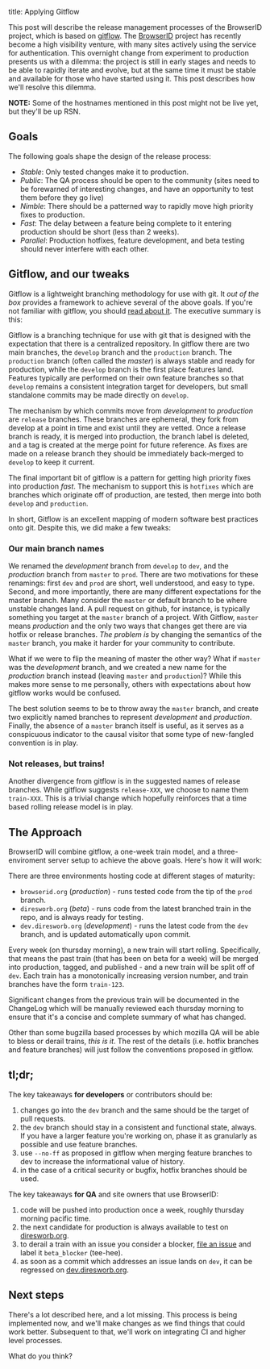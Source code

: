 title: Applying Gitflow

This post will describe the release management processes of the
BrowserID project, which is based on
[gitflow](http://nvie.com/posts/a-successful-git-branching-model/).
The [BrowserID](https://browserid.org) project has recently become a
high visibility venture, with many sites actively using the service
for authentication.  This overnight change from experiment to
production presents us with a dilemma: the project is still in
early stages and needs to be able to rapidly iterate and evolve, but
at the same time it must be stable and available for those who have
started using it.  This post describes how we'll resolve this dilemma.

**NOTE:**  Some of the hostnames mentioned in this post might not be live yet,
but they'll be up RSN.

## Goals

The following goals shape the design of the release process:

  * *Stable*: Only tested changes make it to production.
  * *Public*: The QA process should be open to the community (sites need to be forewarned of interesting changes, and have an opportunity to test them before they go live)
  * *Nimble*: There should be a patterned way to rapidly move high priority fixes to production.
  * *Fast*: The delay between a feature being complete to it entering production should be short (less than 2 weeks).
  * *Parallel*: Production hotfixes, feature development, and beta testing should never interfere with each other.

## Gitflow, and our tweaks

Gitflow is a lightweight branching methodology for use with git.  It *out of the box* provides a framework to achieve several of the above goals.  If you're not familiar with gitflow, you should [read about it](http://nvie.com/posts/a-successful-git-branching-model/).  The executive summary is this:

Gitflow is a branching technique for use with git that is designed with the expectation that there is a centralized repository.  In gitflow there are two main branches, the `develop` branch and the `production` branch.  The `production` branch (often called the *master*) is always stable and ready for production, while the `develop` branch is the first place features land.  Features typically are performed on their own feature branches so that `develop` remains a consistent integration target for developers, but small standalone commits may be made directly on `develop`.

The mechanism by which commits move from *development* to *production* are `release` branches.  These branches are ephemeral, they fork from develop at a point in time and exist until they are vetted.  Once a release branch is ready, it is merged into production, the branch label is deleted, and a tag is created at the merge point for future reference.  As fixes are made on a release branch they should be immediately back-merged to `develop` to keep it current.

The final important bit of gitflow is a pattern for getting high priority fixes into production *fast*.  The mechanism to support this is `hotfixes` which are branches which originate off of production, are tested, then merge into both `develop` and `production`.

In short, Gitflow is an excellent mapping of modern software best practices onto git.  Despite this, we did make a few tweaks:

### Our main branch names

We renamed the *development* branch from `develop` to `dev`, and the *production* branch from `master` to `prod`.  There are two motivations for these renamings:  first `dev` and `prod` are short, well understood, and easy to type.  Second, and more importantly, there are many different expectations for the master branch.  Many consider the `master` or default branch to be where unstable changes land.  A pull request on github, for instance, is typically something you target at the `master` branch of a project.  With Gitflow, `master` means *production* and the only two ways that changes get there are via hotfix or release branches.  *The problem is* by changing the semantics of the `master` branch, you make it harder for your community to contribute.

What if we were to flip the meaning of master the other way?  What if `master` was the *development* branch, and we created a new name for the *production* branch instead (leaving `master` and `production`)?  While this makes more sense to me personally, others with expectations about how gitflow works would be confused.

The best solution seems to be to throw away the `master` branch, and create two explicitly named branches to represent *development* and *production*.  Finally, the absence of a `master` branch itself is useful, as it serves as a conspicuous indicator to the causal visitor that some type of new-fangled convention is in play.

### Not releases, but trains!

Another divergence from gitflow is in the suggested names of release branches.  While gitflow suggests `release-XXX`, we choose to name them `train-XXX`.  This is a trivial change which hopefully reinforces that a time based rolling release model is in play.

## The Approach

BrowserID will combine gitflow, a one-week train
model, and a three-enviroment server setup to achieve the above
goals.  Here's how it will work:

There are three environments hosting code at different stages of maturity:

  * `browserid.org` (*production*) - runs tested code from the tip of the `prod` branch.
  * `diresworb.org` (*beta*) - runs code from the latest branched train in the repo, and is
    always ready for testing.
  * `dev.diresworb.org` (*development*) - runs the latest code from the `dev` branch, and is
    updated automatically upon commit.

Every week (on thursday morning), a new train will start rolling.
Specifically, that means the past train (that has been on beta for a
week) will be merged into production, tagged, and published - and a
new train will be split off of `dev`.  Each train has a monotonically
increasing version number, and train branches have the form `train-123`.

Significant changes from the previous train will be documented in the
ChangeLog which will be manually reviewed each thursday morning to ensure
that it's a concise and complete summary of what has changed.

Other than some bugzilla based processes by which mozilla QA will be
able to bless or derail trains, *this is it*.  The rest of the details
(i.e. hotfix branches and feature branches) will just follow the
conventions proposed in gitflow.

## tl;dr;

The key takeaways **for developers** or contributors should be:

  1. changes go into the `dev` branch and the same should be the target of pull requests.
  2. the `dev` branch should stay in a consistent and functional state, always.  If you have a larger
     feature you're working on, phase it as granularly as possible and use feature branches.
  3. use `--no-ff` as proposed in gitflow when merging feature branches to dev to increase the informational value of history.
  4. in the case of a critical security or bugfix, hotfix branches should be used.

The key takeaways **for QA** and site owners that use BrowserID:

  1. code will be pushed into production once a week, roughly thursday morning pacific time.
  2. the next candidate for production is always available to test on [diresworb.org](https://diresworb.org).
  3. to derail a train with an issue you consider a blocker, [file an issue](https://github.com/mozilla/browserid/issues) and label it `beta_blocker` (tee-hee).
  4. as soon as a commit which addresses an issue lands on `dev`, it can be regressed on [dev.diresworb.org](https://dev.diresworb.org).

## Next steps

There's a lot described here, and a lot missing.  This process is being implemented now, and we'll make changes as we find things that could work better.  Subsequent to that, we'll work on integrating CI and higher level processes.

What do you think?
